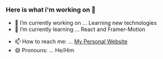 ### Here is what i'm working on 👋


- 🔭 I’m currently working on ... Learning new technologies
- 🌱 I’m currently learning ... React and Framer-Motion
<!--
- 👯 I’m looking to collaborate on ...
- 🤔 I’m looking for help with ...
- 💬 Ask me about ...
-->
- 📫 How to reach me: ... [My Personal Website](http://heltson.com/)
- 😄 Pronouns: ... He/Him
<!--
- ⚡ Fun fact: ...
-->
